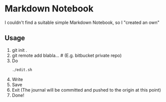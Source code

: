 # Markdown Notebook
I couldn't find a suitable simple Markdown Notebook, so I "created an own" 

## Usage

1. git init .
2. git remote add blabla... # (E.g. bitbucket private repo)
3. Do
   ```bash
   ./edit.sh
   ```
4. Write
5. Save
6. Exit (The journal will be committed and pushed to the origin at this point)
7. Done!
